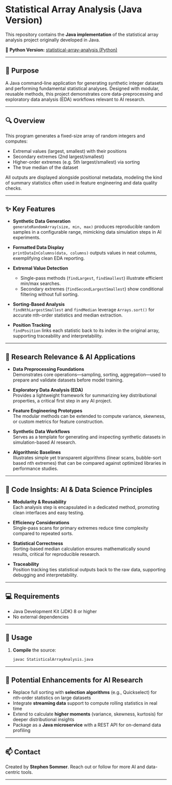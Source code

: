 # Statistical Array Analysis (Java Version)

This repository contains the **Java implementation** of the statistical array analysis project originally developed in Java.

🔗 **Python Version:** [statistical-array-analysis (Python)](https://github.com/ssommera/statistical-array-analysis-python)

---

## 🧠 Purpose

A Java command-line application for generating synthetic integer datasets and performing fundamental statistical analyses. Designed with modular, reusable methods, this project demonstrates core data-preprocessing and exploratory data analysis (EDA) workflows relevant to AI research.

---

## 🔍 Overview

This program generates a fixed-size array of random integers and computes:

- Extremal values (largest, smallest) with their positions  
- Secondary extremes (2nd largest/smallest)  
- Higher-order extremes (e.g. 5th largest/smallest) via sorting  
- The true median of the dataset  

All outputs are displayed alongside positional metadata, modeling the kind of summary statistics often used in feature engineering and data quality checks.

---

## ✨ Key Features

- **Synthetic Data Generation**  
  `generateRandomArray(size, min, max)` produces reproducible random samples in a configurable range, mimicking data simulation steps in AI experiments.

- **Formatted Data Display**  
  `printDataInColumns(data, columns)` outputs values in neat columns, exemplifying clean EDA reporting.

- **Extremal Value Detection**  
  - Single-pass methods (`findLargest`, `findSmallest`) illustrate efficient min/max searches.  
  - Secondary extremes (`findSecondLargestSmallest`) show conditional filtering without full sorting.

- **Sorting-Based Analysis**  
  `findNthLargestSmallest` and `findMedian` leverage `Arrays.sort()` for accurate nth-order statistics and median extraction.

- **Position Tracking**  
  `findPosition` links each statistic back to its index in the original array, supporting traceability and interpretability.

---

## 🧪 Research Relevance & AI Applications

- **Data Preprocessing Foundations**  
  Demonstrates core operations—sampling, sorting, aggregation—used to prepare and validate datasets before model training.

- **Exploratory Data Analysis (EDA)**  
  Provides a lightweight framework for summarizing key distributional properties, a critical first step in any AI project.

- **Feature Engineering Prototypes**  
  The modular methods can be extended to compute variance, skewness, or custom metrics for feature construction.

- **Synthetic Data Workflows**  
  Serves as a template for generating and inspecting synthetic datasets in simulation-based AI research.

- **Algorithmic Baselines**  
  Illustrates simple yet transparent algorithms (linear scans, bubble-sort based nth extremes) that can be compared against optimized libraries in performance studies.

---

## 🧠 Code Insights: AI & Data Science Principles

- **Modularity & Reusability**  
  Each analysis step is encapsulated in a dedicated method, promoting clean interfaces and easy testing.

- **Efficiency Considerations**  
  Single-pass scans for primary extremes reduce time complexity compared to repeated sorts.

- **Statistical Correctness**  
  Sorting-based median calculation ensures mathematically sound results, critical for reproducible research.

- **Traceability**  
  Position tracking ties statistical outputs back to the raw data, supporting debugging and interpretability.

---

## 💻 Requirements

- Java Development Kit (JDK) 8 or higher  
- No external dependencies  

---

## 🚀 Usage

1. **Compile** the source:
   ```bash
   javac StatisticalArrayAnalysis.java

---

## 🔧 Potential Enhancements for AI Research

- Replace full sorting with **selection algorithms** (e.g., Quickselect) for nth-order statistics on large datasets  
- Integrate **streaming data** support to compute rolling statistics in real time  
- Extend to calculate **higher moments** (variance, skewness, kurtosis) for deeper distributional insights  
- Package as a **Java microservice** with a REST API for on-demand data profiling  

---

## 📫 Contact
Created by **Stephen Sommer**. Reach out or follow for more AI and data-centric tools. 

---

